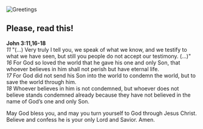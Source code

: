 ![Greetings](https://media.tenor.com/0muRp0H9hTsAAAAM/greetings.gif 'Greetings')

## Please, read this!

**John 3:11,16-18**  
*11* "(...) Very truly I tell you, we speak of what we know, and we testify to what we have seen, but still you people do not accept our testimony. (...)"   
*16* For God so loved the world that he gave his one and only Son, that whoever believes in him shall not perish but have eternal life.  
*17* For God did not send his Son into the world to condemn the world, but to save the world through him.  
*18* Whoever believes in him is not condemned, but whoever does not believe stands condemned already because they have not believed in the name of God’s one and only Son.  

May God bless you, and may you turn yourself to God through Jesus Christ.
Believe and confess he is your only Lord and Savior.
Amen.
